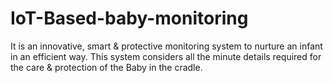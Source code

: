 # IoT-Based-baby-monitoring
It is an innovative, smart &amp; protective monitoring system to nurture an infant in an efficient way. This system considers all the minute details required for the care &amp; protection of the Baby in the cradle. 

